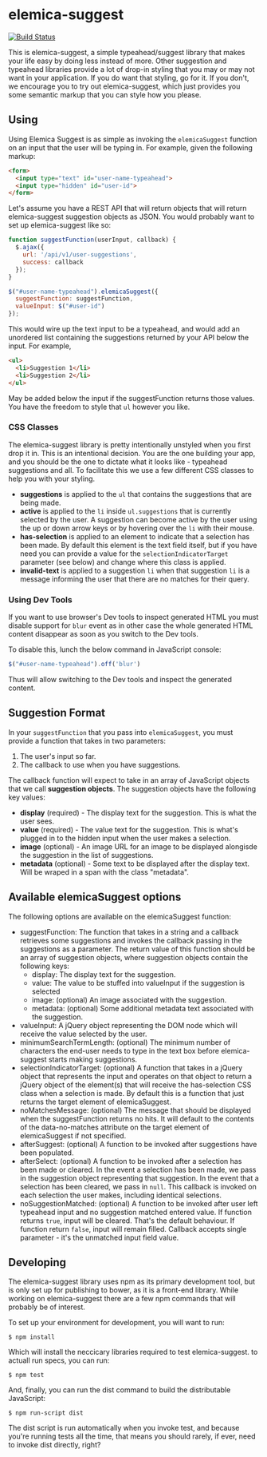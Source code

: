 # elemica-suggest

[![Build Status](https://travis-ci.org/elemica/elemica-suggest.svg)](https://travis-ci.org/elemica/elemica-suggest)

This is elemica-suggest, a simple typeahead/suggest library that makes your life easy by doing less
instead of more. Other suggestion and typeahead libraries provide a lot of drop-in styling that you
may or may not want in your application. If you do want that styling, go for it. If you don't, we
encourage you to try out elemica-suggest, which just provides you some semantic markup that you can
style how you please.

## Using

Using Elemica Suggest is as simple as invoking the `elemicaSuggest` function on an input that the
user will be typing in. For example, given the following markup:

```html
<form>
  <input type="text" id="user-name-typeahead">
  <input type="hidden" id="user-id">
</form>
```

Let's assume you have a REST API that will return objects that will return elemica-suggest
suggestion objects as JSON. You would probably want to set up elemica-suggest like so:

```javascript
function suggestFunction(userInput, callback) {
  $.ajax({
    url: '/api/v1/user-suggestions',
    success: callback
  });
}

$("#user-name-typeahead").elemicaSuggest({
  suggestFunction: suggestFunction,
  valueInput: $("#user-id")
});
```

This would wire up the text input to be a typeahead, and would add an unordered list
containing the suggestions returned by your API below the input. For example,

```html
<ul>
  <li>Suggestion 1</li>
  <li>Suggestion 2</li>
</ul>
```

May be added below the input if the suggestFunction returns those values. You have the freedom
to style that `ul` however you like.

### CSS Classes

The elemica-suggest library is pretty intentionally unstyled when you first drop it in. This
is an intentional decision. You are the one building your app, and you should be the one to
dictate what it looks like - typeahead suggestions and all. To facilitate this we use a few
different CSS classes to help you with your styling.

* **suggestions** is applied to the `ul` that contains the suggestions that are being made.
* **active** is applied to the `li` inside `ul.suggestions` that is currently selected by the
  user. A suggestion can become active by the user using the up or down arrow keys or by hovering
  over the `li` with their mouse.
* **has-selection** is applied to an element to indicate that a selection has been made. By default
  this element is the text field itself, but if you have need you can provide a value for the
  `selectionIndicatorTarget` parameter (see below) and change where this class is applied.
* **invalid-text** is applied to a suggestion `li` when that suggestion `li` is a message informing
  the user that there are no matches for their query.

### Using Dev Tools

If you want to use browser's Dev tools to inspect generated HTML you must disable support for `blur` event
as in other case the whole generated HTML content disappear as soon as you switch to the Dev tools.

To disable this, lunch the below command in JavaScript console:

```javascript
$("#user-name-typeahead").off('blur')
```

Thus will allow switching to the Dev tools and inspect the generated content.

## Suggestion Format

In your `suggestFunction` that you pass into `elemicaSuggest`, you must provide a function
that takes in two parameters:

1. The user's input so far.
2. The callback to use when you have suggestions.

The callback function will expect to take in an array of JavaScript objects that we call
**suggestion objects**. The suggestion objects have the following key values:

* **display** (required) - The display text for the suggestion. This is what the user sees.
* **value** (required) - The value text for the suggestion. This is what's plugged in to the hidden
  input when the user makes a selection.
* **image** (optional) - An image URL for an image to be displayed alongisde the suggestion in
  the list of suggestions.
* **metadata** (optional) - Some text to be displayed after the display text. Will be wraped in a
  span with the class "metadata".

## Available elemicaSuggest options

The following options are available on the elemicaSuggest function:

- suggestFunction: The function that takes in a string and a callback
  retrieves some suggestions and invokes the callback passing in the
  suggestions as a parameter. The return value of this function should be
  an array of suggestion objects, where suggestion objects contain the following
  keys:
  - display: The display text for the suggestion.
  - value: The value to be stuffed into valueInput if the suggestion is selected
  - image: (optional) An image associated with the suggestion.
  - metadata: (optional) Some additional metadata text associated with the suggestion.
- valueInput: A jQuery object representing the DOM node which will receive
  the value selected by the user.
- minimumSearchTermLength: (optional) The minimum number of characters the end-user needs
  to type in the text box before elemica-suggest starts making suggestions.
- selectionIndicatorTarget: (optional) A function that takes in a jQuery object that represents
  the input and operates on that object to return a jQuery object of the element(s)
  that will receive the has-selection CSS class when a selection is made. By default
  this is a function that just returns the target element of elemicaSuggest.
- noMatchesMessage: (optional) The message that should be displayed when the suggestFunction returns
  no hits. It will default to the contents of the data-no-matches attribute on the target
  element of elemicaSuggest if not specified.
- afterSuggest: (optional) A function to be invoked after suggestions have been populated.
- afterSelect: (optional) A function to be invoked after a selection has been made or cleared. In the
  event a selection has been made, we pass in the suggestion object representing that suggestion. In
  the event that a selection has been cleared, we pass in `null`. This callback is invoked on each
  selection the user makes, including identical selections.
- noSuggestionMatched: (optional) A function to be invoked after user left typeahead input and no suggestion
  matched entered value. If function returns `true`, input will be cleared. That's the default
  behaviour. If function return `false`, input will remain filled. Callback accepts single 
  parameter - it's the unmatched input field value.

## Developing

The elemica-suggest library uses npm as its primary development tool, but is only set up for
publishing to bower, as it is a front-end library. While working on elemica-suggest there are
a few npm commands that will probably be of interest.

To set up your environment for development, you will want to run:

```
$ npm install
```

Which will install the neccicary libraries required to test elemica-suggest. to actuall run
specs, you can run:

```
$ npm test
```

And, finally, you can run the dist command to build the distributable JavaScript:

```
$ npm run-script dist
```

The dist script is run automatically when you invoke test, and because you're running tests
all the time, that means you should rarely, if ever, need to invoke dist directly, right?
